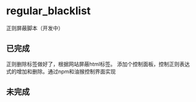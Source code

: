 # regular_blacklist
正则屏蔽脚本（开发中）
## 已完成
正则删除标签做好了，根据网站屏蔽html标签。
添加个控制面板，控制正则表达式的增加和删除。通过npm和油猴控制界面实现
## 未完成

